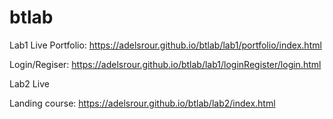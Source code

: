 # btlab
Lab1 Live
Portfolio: https://adelsrour.github.io/btlab/lab1/portfolio/index.html 

Login/Regiser: https://adelsrour.github.io/btlab/lab1/loginRegister/login.html 


Lab2 Live

Landing course:  https://adelsrour.github.io/btlab/lab2/index.html 